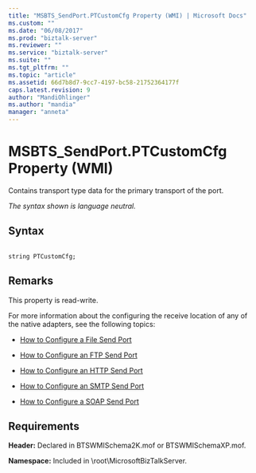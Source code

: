```yaml
---
title: "MSBTS_SendPort.PTCustomCfg Property (WMI) | Microsoft Docs"
ms.custom: ""
ms.date: "06/08/2017"
ms.prod: "biztalk-server"
ms.reviewer: ""
ms.service: "biztalk-server"
ms.suite: ""
ms.tgt_pltfrm: ""
ms.topic: "article"
ms.assetid: 66d7b8d7-9cc7-4197-bc58-21752364177f
caps.latest.revision: 9
author: "MandiOhlinger"
ms.author: "mandia"
manager: "anneta"
---
```

# MSBTS_SendPort.PTCustomCfg Property (WMI)
Contains transport type data for the primary transport of the port.  
  
 *The syntax shown is language neutral.*  
  
## Syntax  
  
```  
  
string PTCustomCfg;  
```  
  
## Remarks  
 This property is read-write.  
  
 For more information about the configuring the receive location of any of the native adapters, see the following topics:  
  
-   [How to Configure a File Send Port](http://msdn.microsoft.com/library/d801c5b7-da0a-4228-af0c-c2d450c251a9)  
  
-   [How to Configure an FTP Send Port](http://msdn.microsoft.com/library/03e45656-2f29-4410-a2ee-a830f958cb55)  
  
-   [How to Configure an HTTP Send Port](../core/how-to-configure-an-http-send-port.md)  
  
-   [How to Configure an SMTP Send Port](../core/how-to-configure-an-smtp-send-port.md)  
  
-   [How to Configure a SOAP Send Port](../core/how-to-configure-a-soap-send-port.md)  
  
## Requirements  
 **Header:** Declared in BTSWMISchema2K.mof or BTSWMISchemaXP.mof.  
  
 **Namespace:** Included in \root\MicrosoftBizTalkServer.